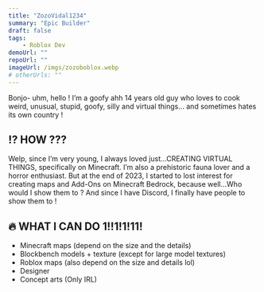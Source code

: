```yaml
---
title: "ZozoVidal1234"
summary: "Epic Builder"
draft: false
tags:
    - Roblox Dev
demoUrl: ""
repoUrl: ""
imageUrl: /imgs/zozoboblox.webp
# otherUrls: ""
---
```


Bonjo- uhm, hello !
I’m a goofy ahh 14 years old guy who loves to cook weird, unusual, stupid, goofy, silly and virtual things… and sometimes hates its own country !

## ⁉️ HOW ???
Welp, since I’m very young, I always loved just…CREATING VIRTUAL THINGS, specifically on Minecraft.
I’m also a prehistoric fauna lover and a horror enthusiast.
But at the end of 2023, I started to lost interest for creating maps and Add-Ons on Minecraft Bedrock, because well…Who would I show them to ?
And since I have Discord, I finally have people to show them to !

## 🔥 WHAT I CAN DO 1!!1!1!11!

- Minecraft maps (depend on the size and the details)
- Blockbench models + texture (except for large model textures)
- Roblox maps (also depend on the size and details lol)
- Designer
- Concept arts (Only IRL)
